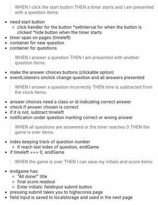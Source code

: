 > WHEN I click the start button THEN a timer starts and I am presented with a question
items:
* need start button
    * click handler for the button
    *setInterval for when the button is clicked
    *hide button when the timer starts
* timer span on pages (timeleft)
* container for new question
* container for questions

>WHEN I answer a question THEN I am presented with another question
items:
* make the answer choices buttons (clickable option)
* eventListeners onclick change question and all answers presented

>WHEN I answer a question incorrectly THEN time is subtracted from the clock
items:
* answer choices need a class or id indicating correct answer
* check if answer chosen is correct
* if it is not, subtract timeleft
* notification under question marking correct or wrong answer

>WHEN all questions are answered or the timer reaches 0 THEN the game is over
items:
* index keeping track of question number
    * if reach last index of question, endGame
* if timeleft === 0, endGame

>WHEN the game is over THEN I can save my initials and score
items:
* endgame has:
    * "All done!" title
    * final score readout
    * Enter initials: fieldinput submit button
* pressing submit takes you to highscores page
* field input is saved to localstorage and used in the next page
